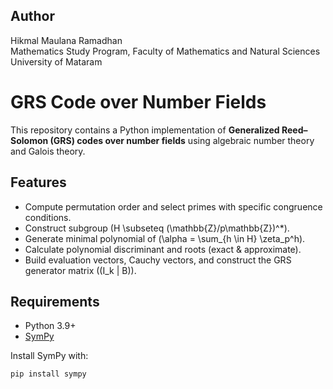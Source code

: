 ## Author

Hikmal Maulana Ramadhan  
Mathematics Study Program, Faculty of Mathematics and Natural Sciences  
University of Mataram

# GRS Code over Number Fields

This repository contains a Python implementation of **Generalized Reed–Solomon (GRS) codes over number fields** using algebraic number theory and Galois theory.

## Features
- Compute permutation order and select primes with specific congruence conditions.  
- Construct subgroup \(H \subseteq (\mathbb{Z}/p\mathbb{Z})^*\).  
- Generate minimal polynomial of \(\alpha = \sum_{h \in H} \zeta_p^h\).  
- Calculate polynomial discriminant and roots (exact & approximate).  
- Build evaluation vectors, Cauchy vectors, and construct the GRS generator matrix \((I_k | B)\).  

## Requirements
- Python 3.9+  
- [SymPy](https://www.sympy.org/en/index.html)  

Install SymPy with:
```bash
pip install sympy
